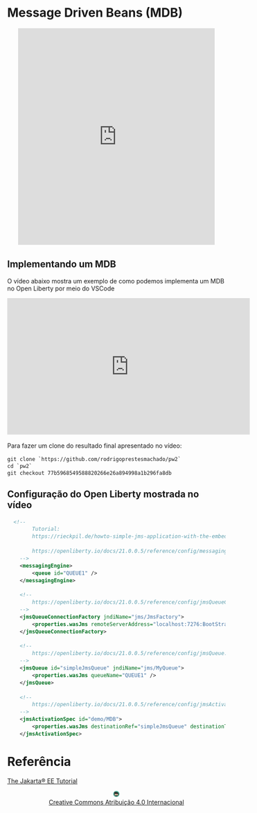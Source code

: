 # Message Driven Beans (MDB)

<center>
<iframe src="https://pw2.rpmhub.dev/topicos/mdb/slides/index.html#/" title="Message Driven Beans" width="90%" height="500" style="border:none;"></iframe>
</center>

## Implementando um MDB

O vídeo abaixo mostra um exemplo de como podemos implementa um MDB no Open Liberty por meio do VSCode

<center>
<iframe width="560" height="315" src="https://www.youtube.com/embed/xSNsj-DfGQk" title="YouTube video player" frameborder="0" allow="accelerometer; autoplay; clipboard-write; encrypted-media; gyroscope; picture-in-picture" allowfullscreen></iframe>
</center>

Para fazer um clone do resultado final apresentado no vídeo:

    git clone `https://github.com/rodrigoprestesmachado/pw2`
    cd `pw2`
    git checkout 77b5968549588820266e26a894998a1b296fa8db

## Configuração do Open Liberty mostrada no vídeo 

```xml
  <!--
        Tutorial:
        https://rieckpil.de/howto-simple-jms-application-with-the-embedded-messaging-engine-in-open-liberty/

        https://openliberty.io/docs/21.0.0.5/reference/config/messagingEngine.html
    -->
    <messagingEngine>
        <queue id="QUEUE1" />
    </messagingEngine>

    <!--
        https://openliberty.io/docs/21.0.0.5/reference/config/jmsQueueConnectionFactory.html
    -->
    <jmsQueueConnectionFactory jndiName="jms/JmsFactory">
        <properties.wasJms remoteServerAddress="localhost:7276:BootStrapBasicMessaging" />
    </jmsQueueConnectionFactory>

    <!--
        https://openliberty.io/docs/21.0.0.5/reference/config/jmsQueue.html
    -->
    <jmsQueue id="simpleJmsQueue" jndiName="jms/MyQueue">
        <properties.wasJms queueName="QUEUE1" />
    </jmsQueue>

    <!--
        https://openliberty.io/docs/21.0.0.5/reference/config/jmsActivationSpec.html
    -->
    <jmsActivationSpec id="demo/MDB">
        <properties.wasJms destinationRef="simpleJmsQueue" destinationType="javax.jms.Queue" remoteServerAddress="localhost:7276:BootstrapBasicMessaging"/>
    </jmsActivationSpec>
```

# Referência

[The Jakarta® EE Tutorial](https://eclipse-ee4j.github.io/jakartaee-tutorial/#the-lifecycles-of-enterprise-beans)

<center>
<a href="https://rpmhub.dev" target="blanck"><img src="../../imgs/logo.png" alt="Rodrigo Prestes Machado" width="3%" height="3%" border=0 style="border:0; text-decoration:none; outline:none"></a><br/>
<a rel="license" href="http://creativecommons.org/licenses/by/4.0/">Creative Commons Atribuição 4.0 Internacional</a>
</center>